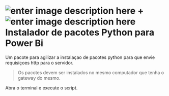 #  ![enter image description here](https://upload.wikimedia.org/wikipedia/commons/thumb/c/c3/Python-logo-notext.svg/30px-Python-logo-notext.svg.png)     + ![enter image description here](https://upload.wikimedia.org/wikipedia/commons/thumb/c/cf/New_Power_BI_Logo.svg/30px-New_Power_BI_Logo.svg.png) Instalador de pacotes Python para Power Bi

Um pacote para agilizar a instalaçao de pacotes python para que envie requisiçoes http para o servidor.
>Os pacotes devem ser instalados no mesmo computador que tenha o gateway do mesmo.

Abra o terminal e execute o script.

